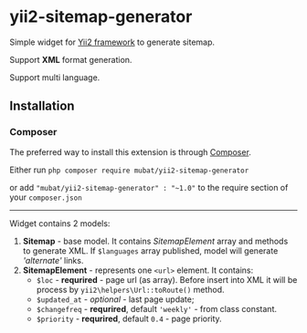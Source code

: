 # yii2-sitemap-generator
Simple widget for [Yii2 framework](http://www.yiiframework.com) to generate sitemap. 
   
Support **XML**  format generation.

Support multi language. 

## Installation

### Composer

The preferred way to install this extension is through [Composer](http://getcomposer.org/).

Either run ```php composer require mubat/yii2-sitemap-generator```

or add ```"mubat/yii2-sitemap-generator" : "~1.0"``` to the require section of your ```composer.json```

___

Widget contains 2 models:
1. **Sitemap** - base model. It contains *SitemapElement* array and methods to generate XML.
    If `$languages` array published, model will generate *'alternate'* links.
2. **SitemapElement** - represents one `<url>` element. It contains:
   * `$loc` - **requrired** - page url (as array). Before insert into XML it will be process by `yii2\helpers\Url::toRoute()` method. 
   * `$updated_at` - *optional* - last page update;
   * `$changefreq` - **requrired**, default `'weekly'` - from class constant.
   * `$priority` - **requrired**, default `0.4` - page priority.
